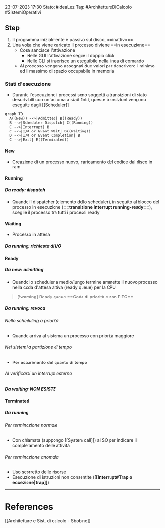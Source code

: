 23-07-2023 17:30
Stato: #ideaLez 
Tag: #ArchitettureDiCalcolo #SistemiOperativi

## Step
1. Il programma inizialmente è passivo sul disco, ==inattivo==
2. Una volta che viene caricato il processo diviene ==in esecuzione==
	- Cosa sancisce l'attivazione
		- Nelle GUI l'attivazione segue il doppio click 
		- Nelle CLI si inserisce un eseguibile nella linea di comando
	- Al processo vengono assegnati due valori per descrivere il minimo ed il massimo di spazio occupabile in memoria
### Stati d'esecuzione 
- Durante l'esecuzione i processi sono soggetti a transizioni di stato descrivibili con un'automa a stati finiti, queste transizioni vengono eseguite dagli [[Scheduler]]
```mermaid 
graph TD
  A((New)) -->|Admitted| B((Ready))
  B -->|Scheduler Dispatch| C((Running))
  C -->|Interrupt| B
  C -->|I/O or Event Wait| D((Waiting))
  D -->|I/O or Event Completion| B
  C -->|Exit| E((Terminated))

```
#### New
- Creazione di un processo nuovo, caricamento del codice dal disco in ram
#### Running
##### Da ready: dispatch
- Quando il dispatcher (elemento dello scheduler), in seguito al blocco del processo in esecuzione (**==transizione interrupt running-ready==**), sceglie il processo tra tutti i processi ready
#### Waiting
- Processo in attesa
##### Da running: richiesta di I/O 
#### Ready
##### Da new: admitting
- Quando lo scheduler a medio/lungo termine ammette il nuovo processo nella coda d'attesa attiva (ready queue) per la CPU
>[!warning] Ready queue
>==Coda di priorità e non FIFO==
##### Da running: revoca 
###### Nello scheduling a priorità
- Quando arriva al sistema un processo con priorità maggiore
###### Nei sistemi a partizione di tempo
- Per esaurimento del quanto di tempo
###### Al verificarsi un interrupt esterno
##### Da waiting: NON ESISTE
#### Terminated
##### Da running
###### Per terminazione normale
- Con chiamata (suppongo [[System call]]) al SO per indicare il completamento delle attività
###### Per terminazione anomala
- Uso scorretto delle risorse
- Esecuzione di istruzioni non consentite (**[[Interrupt#Trap o eccezione|trap]]**)
---
# References 
[[Architetture e Sist. di calcolo - Sbobine]]
